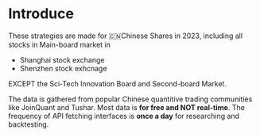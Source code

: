 # Introduce

These strategies are made for 🇨🇳Chinese Shares in 2023, including all stocks in Main-board market in
- Shanghai stock exchange
- Shenzhen stock exhcnage

EXCEPT the Sci-Tech Innovation Board and Second-board Market.

The data is gathered from popular Chinese quantitive trading communities like JoinQuant and Tushar. Most data is **for free and NOT real-time**. The frequency of API fetching interfaces is **once a day** for researching and backtesting.



